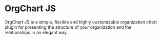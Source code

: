 # OrgChart JS
OrgChart JS is a simple, flexible and highly customizable organization chart plugin for presenting the structure of your organization and the relationships in an elegant way.


